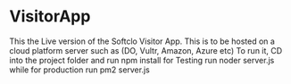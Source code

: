 # VisitorApp

This the Live version of the Softclo Visitor App. This is to be hosted on a cloud platform server such as (DO, Vultr, Amazon, Azure etc)
To run it, CD into the project folder and run npm install 
for Testing run noder server.js while for production run pm2 server.js
